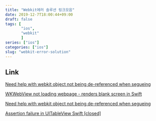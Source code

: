```yaml
---
title: "Webkit에러 솔루션 링크모음"
date: 2019-12-7T18:00:44+09:00
draft: false
tags: [
       "ios",
       "webkit"
       ]
series: ["ios"]
categories: ["ios"]
slug: "webkit-error-solution"
---
```


## Link
[Need help with webkit object not being de-referenced when segueing](https://stackoverflow.com/questions/49814149/swift4-wkwebview-warning-of-could-not-signal-service-com-apple-webkit)

[WKWebView not loading webpage - renders blank screen in Swift](https://stackoverflow.com/questions/50291678/wkwebview-not-loading-webpage-renders-blank-screen-in-swift)

[Need help with webkit object not being de-referenced when segueing](https://forums.developer.apple.com/message/392627#392627)

[Assertion failure in UITableView Swift [closed]](https://stackoverflow.com/questions/54419833/assertion-failure-in-uitableview-swift)